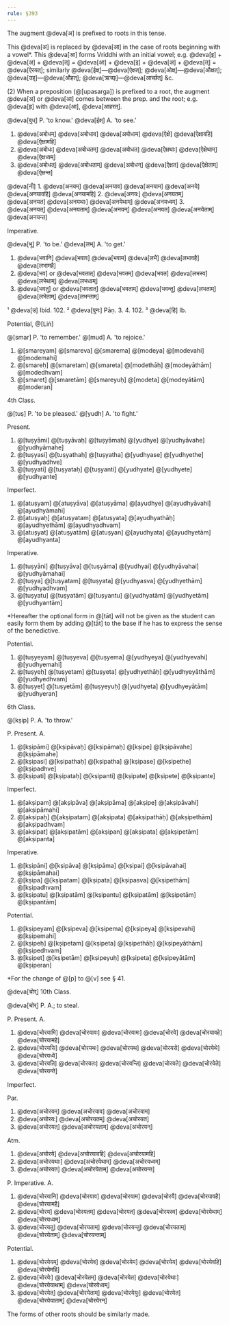 ```yaml
---
rule: §393
---
```


The augment @deva[अ] is prefixed to roots in this tense.

This @deva[अ] is replaced by @deva[आ] in the case of roots beginning with a vowel*. This @deva[आ] forms Vriddhi with an initial vowel; e.g. @deva[इ] + @deva[अ] + @deva[त्] = @deva[आ] + @deva[इ] + @deva[अ] + @deva[त्] = @deva[ऐरयत्]; similarly @deva[ईक्ष्]—@deva[ऐक्षत्]; @deva[ओक्ष्]—@deva[औक्षत्]; @deva[उह्]—@deva[औहत्]; @deva[ऋच्छ्]—@deva[आर्च्छत्] &c.

(2) When a preposition (@[upasarga]) is prefixed to a root, the augment @deva[अ] or @deva[आ] comes between the prep. and the root; e.g. @deva[हृ] with @deva[आ], @deva[आहरत्].

@deva[बुध्] P. 'to know.' @deva[ईक्ष्] A. 'to see.'

1. @deva[अबोधम्] @deva[अबोधाव] @deva[अबोधाम] @deva[ऐक्षे] @deva[ऐक्षावहि] @deva[ऐक्षामहि]
2. @deva[अबोधः] @deva[अबोधतम्] @deva[अबोधत] @deva[ऐक्षथाः] @deva[ऐक्षेथाम्] @deva[ऐक्षध्वम्]
3. @deva[अबोधत्] @deva[अबोधताम्] @deva[अबोधन्] @deva[ऐक्षत] @deva[ऐक्षेताम्] @deva[ऐक्षन्त]

@deva[नी] 1. @deva[अनयम्] @deva[अनयाव] @deva[अनयाम] @deva[अनये] @deva[अनयावहि] @deva[अनयामहि] 2. @deva[अनयः] @deva[अनयतम्] @deva[अनयत] @deva[अनयथाः] @deva[अनयेथाम्] @deva[अनयध्वम्] 3. @deva[अनयत्] @deva[अनयताम्] @deva[अनयन्] @deva[अनयत] @deva[अनयेताम्] @deva[अनयन्त]

Imperative.

@deva[भू] P. 'to be.' @deva[लभ्] A. 'to get.'

1. @deva[भवानि] @deva[भवाव] @deva[भवाम] @deva[लभै] @deva[लभावहै] @deva[लभामहै]
2. @deva[भव] or @deva[भवतात्] @deva[भवतम्] @deva[भवत] @deva[लभस्व] @deva[लभेथाम्] @deva[लभध्वम्]
3. @deva[भवतु] or @deva[भवतात्] @deva[भवताम्] @deva[भवन्तु] @deva[लभताम्] @deva[लभेताम्] @deva[लभन्ताम्]

¹ @deva[उ] Ibid. 102. ² @deva[पुनः] Pāṇ. 3. 4. 102. ³ @deva[हि] Ib.

Potential, @[Liṅ]

@[smar] P. 'to remember.' @[mud] A. 'to rejoice.'

1. @[smareyam] @[smareva] @[smarema] @[modeya] @[modevahi] @[modemahi]
2. @[smareḥ] @[smaretam] @[smareta] @[modethāḥ] @[modeyāthām] @[modedhvam]
3. @[smaret] @[smaretām] @[smareyuḥ] @[modeta] @[modeyātām] @[moderan]

4th Class.

@[tuṣ] P. 'to be pleased.' @[yudh] A. 'to fight.'

Present.

1. @[tuṣyāmi] @[tuṣyāvaḥ] @[tuṣyāmaḥ] @[yudhye] @[yudhyāvahe] @[yudhyāmahe]
2. @[tuṣyasi] @[tuṣyathaḥ] @[tuṣyatha] @[yudhyase] @[yudhyethe] @[yudhyadhve]
3. @[tuṣyati] @[tuṣyataḥ] @[tuṣyanti] @[yudhyate] @[yudhyete] @[yudhyante]

Imperfect.

1. @[atuṣyam] @[atuṣyāva] @[atuṣyāma] @[ayudhye] @[ayudhyāvahi] @[ayudhyāmahi]
2. @[atuṣyaḥ] @[atuṣyatam] @[atuṣyata] @[ayudhyathāḥ] @[ayudhyethām] @[ayudhyadhvam]
3. @[atuṣyat] @[atuṣyatām] @[atuṣyan] @[ayudhyata] @[ayudhyetām] @[ayudhyanta]

Imperative.

1. @[tuṣyāni] @[tuṣyāva] @[tuṣyāma] @[yudhyai] @[yudhyāvahai] @[yudhyāmahai]
2. @[tuṣya] @[tuṣyatam] @[tuṣyata] @[yudhyasva] @[yudhyethām] @[yudhyadhvam]
3. @[tuṣyatu] @[tuṣyatām] @[tuṣyantu] @[yudhyatām] @[yudhyetām] @[yudhyantām]

*Hereafter the optional form in @[tāt] will not be given as the student can easily form them by adding @[tāt] to the base if he has to express the sense of the benedictive.

Potential.

1. @[tuṣyeyam] @[tuṣyeva] @[tuṣyema] @[yudhyeya] @[yudhyevahi] @[yudhyemahi]
2. @[tuṣyeḥ] @[tuṣyetam] @[tuṣyeta] @[yudhyethāḥ] @[yudhyeyāthām] @[yudhyedhvam]
3. @[tuṣyet] @[tuṣyetām] @[tuṣyeyuḥ] @[yudhyeta] @[yudhyeyātām] @[yudhyeran]

6th Class.

@[kṣip] P. A. 'to throw.'

P. Present. A.

1. @[kṣipāmi] @[kṣipāvaḥ] @[kṣipāmaḥ] @[kṣipe] @[kṣipāvahe] @[kṣipāmahe]
2. @[kṣipasi] @[kṣipathaḥ] @[kṣipatha] @[kṣipase] @[kṣipethe] @[kṣipadhve]
3. @[kṣipati] @[kṣipataḥ] @[kṣipanti] @[kṣipate] @[kṣipete] @[kṣipante]

Imperfect.

1. @[akṣipam] @[akṣipāva] @[akṣipāma] @[akṣipe] @[akṣipāvahi] @[akṣipāmahi]
2. @[akṣipaḥ] @[akṣipatam] @[akṣipata] @[akṣipathāḥ] @[akṣipethām] @[akṣipadhvam]
3. @[akṣipat] @[akṣipatām] @[akṣipan] @[akṣipata] @[akṣipetām] @[akṣipanta]

Imperative.

1. @[kṣipāni] @[kṣipāva] @[kṣipāma] @[kṣipai] @[kṣipāvahai] @[kṣipāmahai]
2. @[kṣipa] @[kṣipatam] @[kṣipata] @[kṣipasva] @[kṣipethām] @[kṣipadhvam]
3. @[kṣipatu] @[kṣipatām] @[kṣipantu] @[kṣipatām] @[kṣipetām] @[kṣipantām]

Potential.

1. @[kṣipeyam] @[kṣipeva] @[kṣipema] @[kṣipeya] @[kṣipevahi] @[kṣipemahi]
2. @[kṣipeḥ] @[kṣipetam] @[kṣipeta] @[kṣipethāḥ] @[kṣipeyāthām] @[kṣipedhvam]
3. @[kṣipet] @[kṣipetām] @[kṣipeyuḥ] @[kṣipeta] @[kṣipeyātām] @[kṣiperan]

*For the change of @[p] to @[v] see § 41.

@deva[चोर्] 10th Class.

@deva[चोर्] P. A.; to steal.

P. Present. A.

1. @deva[चोरयामि] @deva[चोरयावः] @deva[चोरयामः] @deva[चोरये] @deva[चोरयावहे] @deva[चोरयामहे]
2. @deva[चोरयसि] @deva[चोरयथः] @deva[चोरयथ] @deva[चोरयसे] @deva[चोरयेथे] @deva[चोरयध्वे]
3. @deva[चोरयति] @deva[चोरयतः] @deva[चोरयन्ति] @deva[चोरयते] @deva[चोरयेते] @deva[चोरयन्ते]

Imperfect.

Par.

1. @deva[अचोरयम्] @deva[अचोरयाव] @deva[अचोरयाम]
2. @deva[अचोरयः] @deva[अचोरयतम्] @deva[अचोरयत]
3. @deva[अचोरयत्] @deva[अचोरयताम्] @deva[अचोरयन्]

Atm.

1. @deva[अचोरये] @deva[अचोरयावहि] @deva[अचोरयामहि]
2. @deva[अचोरयथाः] @deva[अचोरयेथाम्] @deva[अचोरयध्वम्]
3. @deva[अचोरयत] @deva[अचोरयेताम्] @deva[अचोरयन्त]

P. Imperative. A.

1. @deva[चोरयानि] @deva[चोरयाव] @deva[चोरयाम] @deva[चोरयै] @deva[चोरयावहै] @deva[चोरयामहै]
2. @deva[चोरय] @deva[चोरयतम्] @deva[चोरयत] @deva[चोरयस्व] @deva[चोरयेथाम्] @deva[चोरयध्वम्]
3. @deva[चोरयतु] @deva[चोरयताम्] @deva[चोरयन्तु] @deva[चोरयताम्] @deva[चोरयेताम्] @deva[चोरयन्ताम्]

Potential.

1. @deva[चोरयेयम्] @deva[चोरयेव] @deva[चोरयेम] @deva[चोरयेय] @deva[चोरयेवहि] @deva[चोरयेमहि]
2. @deva[चोरयेः] @deva[चोरयेतम्] @deva[चोरयेत] @deva[चोरयेथाः] @deva[चोरयेयाथाम्] @deva[चोरयेध्वम्]
3. @deva[चोरयेत्] @deva[चोरयेताम्] @deva[चोरयेयुः] @deva[चोरयेत] @deva[चोरयेयाताम्] @deva[चोरयेरन्]

The forms of other roots should be similarly made.
